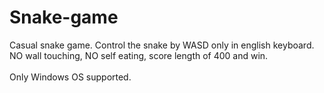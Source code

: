 # Snake-game
Casual snake game.
Control the snake by WASD only in english keyboard. NO wall touching, NO self eating, score length of 400 and win.
<br><br>
Only Windows OS supported.
